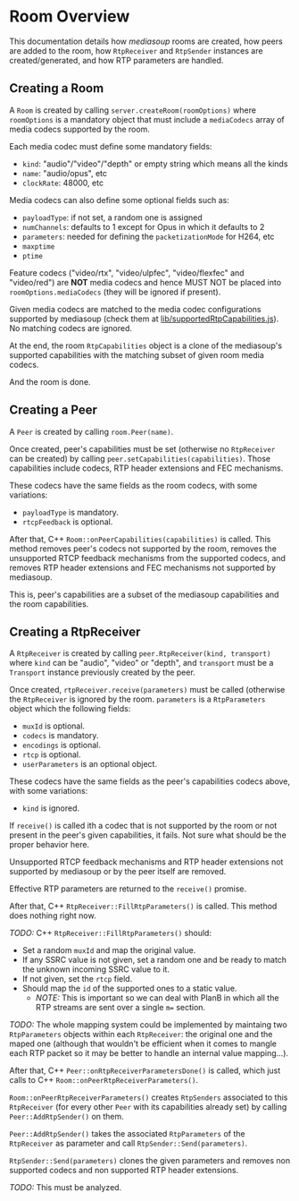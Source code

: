 # Room Overview

This documentation details how *mediasoup* rooms are created, how peers are added to the room, how `RtpReceiver` and `RtpSender` instances are created/generated, and how RTP parameters are handled.


## Creating a Room

A `Room` is created by calling `server.createRoom(roomOptions)` where `roomOptions` is a mandatory object that must include a `mediaCodecs` array of media codecs supported by the room.

Each media codec must define some mandatory fields:

* `kind`: "audio"/"video"/"depth" or empty string which means all the kinds
* `name`: "audio/opus", etc
* `clockRate`: 48000, etc

Media codecs can also define some optional fields such as:

* `payloadType`: if not set, a random one is assigned
* `numChannels`: defaults to 1 except for Opus in which it defaults to 2
* `parameters`: needed for defining the `packetizationMode` for H264, etc
* `maxptime`
* `ptime`

Feature codecs ("video/rtx", "video/ulpfec", "video/flexfec" and "video/red") are **NOT** media codecs and hence MUST NOT be placed into `roomOptions.mediaCodecs` (they will be ignored if present).

Given media codecs are matched to the media codec configurations supported by mediasoup (check them at [lib/supportedRtpCapabilities.js](../lib/supportedRtpCapabilities.js)). No matching codecs are ignored.

At the end, the room `RtpCapabilities` object is a clone of the mediasoup's supported capabilities with the matching subset of given room media codecs.

And the room is done.


## Creating a Peer

A `Peer` is created by calling `room.Peer(name)`.

Once created, peer's capabilities must be set (otherwise no `RtpReceiver` can be created) by calling `peer.setCapabilities(capabilities)`. Those capabilities include codecs, RTP header extensions and FEC mechanisms.

These codecs have the same fields as the room codecs, with some variations:

* `payloadType` is mandatory.
* `rtcpFeedback` is optional.

After that, C++ `Room::onPeerCapabilities(capabilities)` is called. This method removes peer's codecs not supported by the room, removes the unsupported RTCP feedback mechanisms from the supported codecs, and removes RTP header extensions and FEC mechanisms not supported by mediasoup.

This is, peer's capabilities are a subset of the mediasoup capabilities and the room capabilities.


## Creating a RtpReceiver

A `RtpReceiver` is created by calling `peer.RtpReceiver(kind, transport)` where `kind` can be "audio", "video" or "depth", and `transport` must be a `Transport` instance previously created by the peer.

Once created, `rtpReceiver.receive(parameters)` must be called (otherwise the `RtpReceiver` is ignored by the room. `parameters` is a `RtpParameters` object which the following fields:

* `muxId` is optional.
* `codecs` is mandatory.
* `encodings` is optional.
* `rtcp` is optional.
* `userParameters` is an optional object.

These codecs have the same fields as the peer's capabilities codecs above, with some variations:

* `kind` is ignored.

If `receive()` is called ith a codec that is not supported by the room or not present in the peer's given capabilities, it fails. Not sure what should be the proper behavior here.

Unsupported RTCP feedback mechanisms and RTP header extensions not supported by mediasoup or by the peer itself are removed.

Effective RTP parameters are returned to the `receive()` promise.

After that, C++ `RtpReceiver::FillRtpParameters()` is called. This method does nothing right now.

*TODO:* C++ `RtpReceiver::FillRtpParameters()` should:

* Set a random `muxId` and map the original value.
* If any SSRC value is not given, set a random one and be ready to match the unknown incoming SSRC value to it.
* If not given, set the `rtcp` field.
* Should map the `id` of the supported ones to a static value.
  * *NOTE:* This is important so we can deal with PlanB in which all the RTP streams are sent over a single `m=` section.

*TODO:* The whole mapping system could be implemented by maintaing two `RtpParameters` objects within each `RtpReceiver`: the original one and the maped one (although that wouldn't be efficient when it comes to mangle each RTP packet so it may be better to handle an internal value mapping...).

After that, C++ `Peer::onRtpReceiverParametersDone()` is called, which just calls to C++ `Room::onPeerRtpReceiverParameters()`.

`Room::onPeerRtpReceiverParameters()` creates `RtpSenders` associated to this `RtpReceiver` (for every other `Peer` with its capabilities already set) by calling `Peer::AddRtpSender()` on them.

`Peer::AddRtpSender()` takes the associated `RtpParameters` of the `RtpReceiver` as parameter and call `RtpSender::Send(parameters)`.

`RtpSender::Send(parameters)` clones the given parameters and removes non supported codecs and non supported RTP header extensions.

*TODO:* This must be analyzed.

